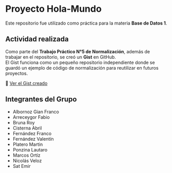 # Proyecto Hola-Mundo

Este repositorio fue utilizado como práctica para la materia **Base de Datos 1**.

## Actividad realizada

Como parte del **Trabajo Práctico N°5 de Normalización**, además de trabajar en el repositorio, se creó un **Gist** en GitHub.  
El Gist funciona como un pequeño repositorio independiente donde se guardó un ejemplo de código de normalización para reutilizar en futuros proyectos.

🔗 [Ver el Gist creado](https://gist.github.com/ffrancode/b4838526d6b8bb708f9c77b6a3eda624)

## Integrantes del Grupo

- Albornoz Gian Franco  
- Arreceygor Fabio  
- Bruna Roy  
- Cisterna Abril  
- Fernández Franco  
- Fernández Valentín  
- Platero Martin  
- Ponzina Lautaro  
- Marcos Ortíz  
- Nicolás Veloz  
- Sat Emir  

